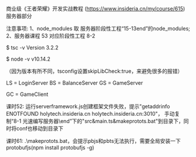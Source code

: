 商业级《王者荣耀》开发实战教程 (https://www.insideria.cn/my/course/615) 服务器部分

注意事项:
1、node_modules 取 服务器阶段性工程“15-13end”的node_modules;
2、服务器课程 53 对应阶段性工程 8-2


$ tsc -v
Version 3.2.2

$ node -v
v10.14.2

（因为版本有所不同，tsconfig设置skipLibCheck:true，来避免很多的报错）


LS = LoginServer
BS = BalanceServer
GS = GameServer

GC = GameClient

课时52:
运行serverframework.js创建框架文件失败，提示"getaddrinfo ENOTFOUND holytech.insideria.cn holytech.insideria.cn:3010"，
手动复制“8-1 光速编写服务器\end”下的"src&main.ts&makeprotots.bat"到目录下，同时将conf也移动到目录下

课时61:
.\makeprotots.bat，会提示pbjs和pbts无法执行，需要全局安装一下protobufjs(npm install protobufjs -g)

